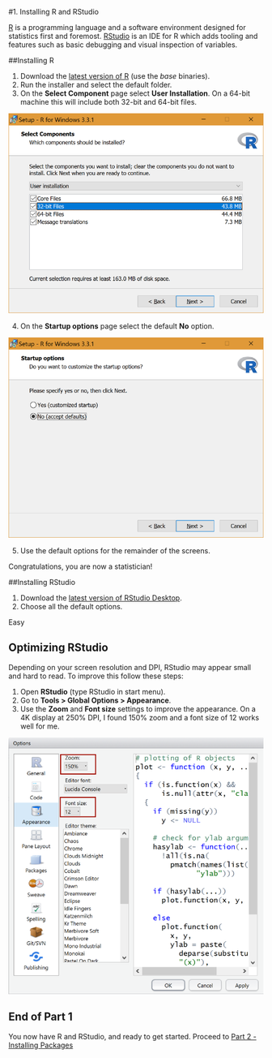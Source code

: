#1. Installing R and RStudio

[R](https://www.r-project.org/) is a programming language and a software environment designed for statistics first and foremost. [RStudio](https://www.rstudio.com/) is an IDE for R which adds tooling and features such as basic debugging and visual inspection of variables.

##Installing R

1. Download the [latest version of R](https://cran.r-project.org/mirrors.html) (use the _base_ binaries).
2. Run the installer and select the default folder.
3. On the __Select Component__ page select __User Installation__. On a 64-bit machine this will include both 32-bit and 64-bit files.

  ![01-installer-select-components](Part1-Content/01-installer-select-components.png)

4. On the __Startup options__ page select the default __No__ option.

  ![02-startup-options](Part1-Content/02-startup-options.png)

5. Use the default options for the remainder of the screens.

Congratulations, you are now a statistician!


##Installing RStudio

1. Download the [latest version of RStudio Desktop](https://www.rstudio.com/products/rstudio/download3/).
2. Choose all the default options.

Easy


## Optimizing RStudio

Depending on your screen resolution and DPI, RStudio may appear small and hard to read. To improve this follow these steps:

1. Open __RStudio__ (type RStudio in start menu).
1. Go to __Tools > Global Options > Appearance__.
2. Use the __Zoom__ and __Font size__ settings to improve the appearance. On a 4K display at 250% DPI, I found 150% zoom and a font size of 12 works well for me.


![03-zoom](Part1-Content/03-zoom.png)

## End of Part 1

You now have R and RStudio, and ready to get started. Proceed to [Part 2 - Installing Packages](Part2-Installing-Packages.md)
